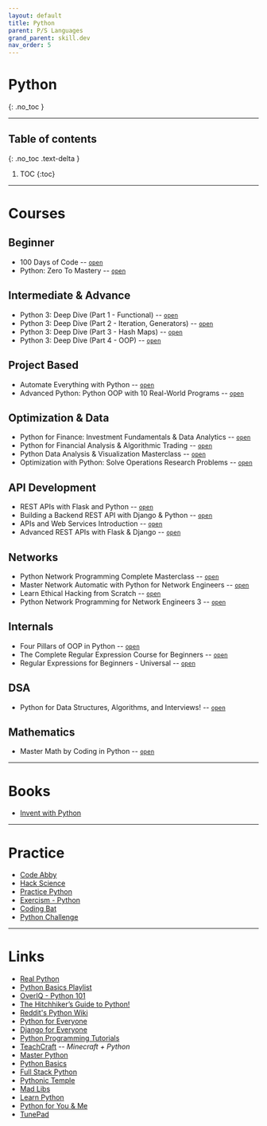 ```yaml
---
layout: default
title: Python
parent: P/S Languages
grand_parent: skill.dev
nav_order: 5
---
```


# Python
{: .no_toc }

---

## Table of contents
{: .no_toc .text-delta }

1. TOC
{:toc}

---

# Courses

## Beginner

- 100 Days of Code -- [`open`](https://sapient.udemy.com/course/100-days-of-code)
- Python: Zero To Mastery -- [`open`](https://sapient.udemy.com/course/complete-python-developer-zero-to-mastery/)
<!-- - Python Mega Course -- [`open`](https://sapient.udemy.com/course/the-python-mega-course/) -->

## Intermediate & Advance

- Python 3: Deep Dive (Part 1 - Functional) -- [`open`](https://sapient.udemy.com/course/python-3-deep-dive-part-1/)
- Python 3: Deep Dive (Part 2 - Iteration, Generators) -- [`open`](https://sapient.udemy.com/course/python-3-deep-dive-part-2/)
- Python 3: Deep Dive (Part 3 - Hash Maps) -- [`open`](https://sapient.udemy.com/course/python-3-deep-dive-part-3)
- Python 3: Deep Dive (Part 4 - OOP) -- [`open`](https://sapient.udemy.com/course/python-3-deep-dive-part-4)

## Project Based

- Automate Everything with Python -- [`open`](https://sapient.udemy.com/course/automate-everything-with-python/)
- Advanced Python: Python OOP with 10 Real-World Programs -- [`open`](https://sapient.udemy.com/course/the-python-pro-course/)

## Optimization & Data

- Python for Finance: Investment Fundamentals & Data Analytics -- [`open`](https://sapient.udemy.com/course/python-for-finance-investment-fundamentals-data-analytics/)
- Python for Financial Analysis & Algorithmic Trading -- [`open`](https://sapient.udemy.com/course/python-for-finance-and-trading-algorithms/)
- Python Data Analysis & Visualization Masterclass -- [`open`](https://sapient.udemy.com/course/python-data-analysis-visualization/)
- Optimization with Python: Solve Operations Research Problems -- [`open`](https://sapient.udemy.com/course/optimization-with-python-linear-nonlinear-and-cplex-gurobi/)

## API Development

- REST APIs with Flask and Python -- [`open`](https://sapient.udemy.com/course/rest-api-flask-and-python/)
- Building a Backend REST API with Django & Python -- [`open`](https://sapient.udemy.com/course/django-python-advanced/)
- APIs and Web Services Introduction -- [`open`](https://sapient.udemy.com/course/api-and-web-service-introduction/)
- Advanced REST APIs with Flask & Django -- [`open`](https://sapient.udemy.com/course/advanced-rest-apis-flask-python/)

## Networks

- Python Network Programming Complete Masterclass -- [`open`](https://sapient.udemy.com/course/python-programming-for-real-life-networking-use/)
- Master Network Automatic with Python for Network Engineers -- [`open`](https://sapient.udemy.com/course/master-python-network-automation-for-network-engineers/)
- Learn Ethical Hacking from Scratch -- [`open`](https://sapient.udemy.com/course/learn-python-and-ethical-hacking-from-scratch/)
- Python Network Programming for Network Engineers 3 -- [`open`](https://sapient.udemy.com/course/python-network-programming-for-network-engineers-python-3/)

## Internals

- Four Pillars of OOP in Python -- [`open`](https://sapient.udemy.com/course/python-oops-beginners/)
- The Complete Regular Expression Course for Beginners -- [`open`](https://sapient.udemy.com/course/regular-expressions-mastery/)
- Regular Expressions for Beginners - Universal -- [`open`](https://sapient.udemy.com/course/regular-expressions-for-beginners-universal/)

## DSA

- Python for Data Structures, Algorithms, and Interviews! -- [`open`](https://sapient.udemy.com/course/python-for-data-structures-algorithms-and-interviews/)

## Mathematics

- Master Math by Coding in Python -- [`open`](https://sapient.udemy.com/course/math-with-python/)

---

# Books

- [Invent with Python](https://inventwithpython.com/)

---

# Practice

- [Code Abby](https://www.codeabbey.com/)
- [Hack Science](https://www.hackinscience.org/exercises/hello-world)
- [Practice Python](https://www.practicepython.org/)
- [Exercism - Python](https://exercism.org/tracks/python/exercises)
- [Coding Bat](https://codingbat.com/python)
- [Python Challenge](http://www.pythonchallenge.com/)

---

# Links

- [Real Python](https://realpython.com/)
- [Python Basics Playlist](https://www.youtube.com/watch?v=1vMtftJf7tQ&list=PLWKjhJtqVAbkmRvnFmOd4KhDdlK1oIq23)
- [OverIQ - Python 101](https://overiq.com/python-101/)
- [The Hitchhiker’s Guide to Python!](https://python-guide.readthedocs.io/en/latest/)
- [Reddit's Python Wiki](https://www.reddit.com/r/learnpython/wiki/index#wiki_new_to_python.3F)
- [Python for Everyone](https://www.py4e.com/lessons)
- [Django for Everyone](https://www.dj4e.com/lessons)
- [Python Programming Tutorials](https://pythonprogramming.net/)
- [TeachCraft](https://teachcraft.net/) -- *Minecraft + Python*
- [Master Python](https://app.programiz.pro/progress/learn/master-python)
- [Python Basics](https://pythonbasics.org/)
- [Full Stack Python](https://www.fullstackpython.com/learning-programming.html)
- [Pythonic Temple](https://www.twilio.com/quest/learn/python)
- [Mad Libs](https://nedbatchelder.com/blog/202011/mad_libs.html)
- [Learn Python](https://www.learnpython.org/)
- [Python for You & Me](https://pymbook.readthedocs.io/en/latest/)
- [TunePad](https://tunepad.live/)
